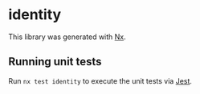 # identity

This library was generated with [Nx](https://nx.dev).

## Running unit tests

Run `nx test identity` to execute the unit tests via [Jest](https://jestjs.io).
